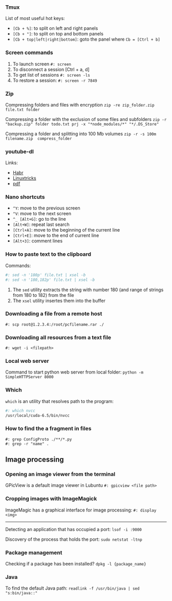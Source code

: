 ### Tmux

List of most useful hot keys:
- `[Cb + %]`: to split on left and right panels
- `[Cb + "]`: to split on top and bottom panels
- `[Cb + top|left|right|bottom]`: goto the panel
where
`Cb = [Ctrl + b]`

### Screen commands

1. To launch screen `#: screen`
2. To disconnect a session [Ctrl + a, d]
3. To get list of sessions `#: screen -ls`
4. To restore a session: `#: screen -r 7849`



### Zip

Compressing folders and files with encryption
`zip -re zip_folder.zip file.txt folder`

Compressing a folder with the exclusion of some files and subfolders
`zip -r "backup.zip" folder todo.txt prj -x "*node_modules/*" "*/.DS_Store"`

Compressing a folder and splitting into 100 Mb volumes
`zip -r -s 100m filename.zip  compress_folder`



### youtube-dl

Links:
- [Habr](https://habr.com/ru/post/369853/)
- [Linuxtricks](https://www.linuxtricks.fr/wiki/youtube-dl)
- [pdf](https://epn.salledesrancy.com/wp-content/uploads/2018/06/TUTO-youtube.pdf)



### Nano shortcuts

- `^Y`: move to the previous screen
- `^V`: move to the next screen
- `^_ [Alt+G]`: go to the line
- `[Alt+W]`: repeat last search
- `[Ctrl+A]`: move to the beginning of the current line
- `[Ctrl+E]`: move to the end of current line
- `[Alt+3]`: comment lines
 


### How to paste text to the clipboard

Commands:
``` bash
#: sed -n '180p' file.txt | xsel -b
#: sed -n '180,182p' file.txt | xsel -b
```
1. The `sed` utility extracts the string with number 180 (and range of strings from 180 to 182) from the file
2. The `xsel` utility insertes them into the buffer



### Downloading a file from a remote host

`#: scp root@1.2.3.4:/root/pcfilename.rar ./ `

### Downloading all resources from a text file

`#: wget -i <filepath>`


### Local web server

Command to start python web server from local folder:
`python -m SimpleHTTPServer 8000`
	
### Which
`which` is an utility that resolves path to the program:

``` bash
#: which nvcc
/usr/local/cuda-6.5/bin/nvcc
```

### How to find the a fragment in files

```
#: grep ConfigProto ./**/*.py
#: grep -r "name" .
```



## Image processing

### Opening an image viewer from the terminal

GPicView is a default image viewer in Lubuntu
`#: gpicview <file path>`

### Cropping images with ImageMagick

ImageMagic has a graphical interface for image processing:
`#: display <img>`


****

Detecting an application that has occupied a port:
`lsof -i :9000`

Discovery of the process that holds the port:
`sudo netstat -ltnp`


### Package management
Checking if a package has been installed?
`dpkg -l {package_name}`

### Java
To find the default Java path: `readlink -f /usr/bin/java | sed "s:bin/java::"`

